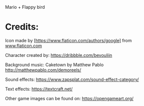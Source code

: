 Mario + Flappy bird

# Credits:

Icon made by [https://www.flaticon.com/authors/google] from www.flaticon.com

Character created by: https://dribbble.com/bevouliin

Background music: Caketown by Matthew Pablo
http://matthewpablo.com/demoreels/

Sound effects: https://www.zapsplat.com/sound-effect-category/

Text effects: https://textcraft.net/

Other game images can be found on: https://opengameart.org/

